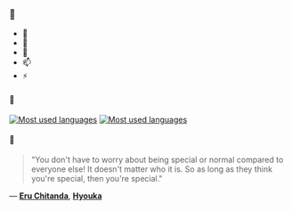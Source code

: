 ### 👋

- 🔭
- 🌱
- 💬
- 📫
- ⚡

#### 🧏

[![Most used languages](https://github-readme-stats-aynah.vercel.app/api/top-langs/?username=aynh&theme=solarized-dark&langs_count=6&layout=compact&hide_title=true)](https://github.com/anuraghazra/github-readme-stats#gh-dark-mode-only)
[![Most used languages](https://github-readme-stats-aynah.vercel.app/api/top-langs/?username=aynh&theme=solarized-light&langs_count=6&layout=compact&hide_title=true)](https://github.com/anuraghazra/github-readme-stats#gh-light-mode-only)

#### 💬

> "You don't have to worry about being special or normal compared to everyone else! It doesn't matter who it is. So as long as they think you're special, then you're special."

&mdash; [**Eru Chitanda**](https://myanimelist.net/character.php?q=Eru%20Chitanda&cat=character), [**Hyouka**](https://myanimelist.net/search/all?q=Hyouka&cat=all)
